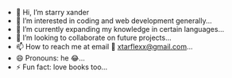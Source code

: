 - 👋 Hi, I’m starry xander 
- 👀 I’m interested in coding and web development generally...
- 🌱 I’m currently expanding my knowledge in certain languages...
- 💞️ I’m looking to collaborate on future projects...
- 📫 How to reach me at email 📧 xtarflexx@gmail.com...
- 😄 Pronouns: he 😂...
- ⚡ Fun fact: love books too...

<!---
xtarflex/xtarflex is a ✨ special ✨ repository because its `README.md` (this file) appears on your GitHub profile.
You can click the Preview link to take a look at your changes.
--->
